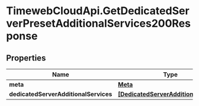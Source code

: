 # TimewebCloudApi.GetDedicatedServerPresetAdditionalServices200Response

## Properties

Name | Type | Description | Notes
------------ | ------------- | ------------- | -------------
**meta** | [**Meta**](Meta.md) |  | 
**dedicatedServerAdditionalServices** | [**[DedicatedServerAdditionalService]**](DedicatedServerAdditionalService.md) |  | 


